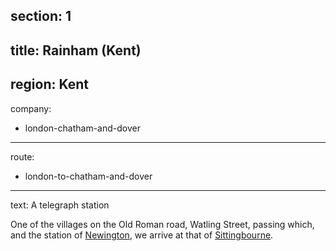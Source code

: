 section: 1
----
title: Rainham (Kent)
----
region: Kent
----
company:
- london-chatham-and-dover
----
route:
- london-to-chatham-and-dover
----
text: A telegraph station

One of the villages on the Old Roman road, Watling Street, passing which, and the station of [Newington](/stations/newington), we arrive at that of [Sittingbourne](/stations/sittingbourne).
